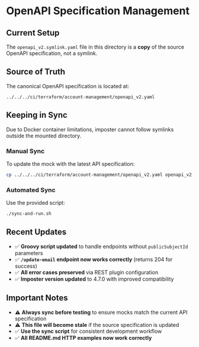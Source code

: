 # OpenAPI Specification Management

## Current Setup
The `openapi_v2.symlink.yaml` file in this directory is a **copy** of the source OpenAPI specification, not a symlink.

## Source of Truth
The canonical OpenAPI specification is located at:
```
../../../ci/terraform/account-management/openapi_v2.yaml
```

## Keeping in Sync
Due to Docker container limitations, imposter cannot follow symlinks outside the mounted directory. 

### Manual Sync
To update the mock with the latest API specification:
```bash
cp ../../../ci/terraform/account-management/openapi_v2.yaml openapi_v2.symlink.yaml
```

### Automated Sync
Use the provided script:
```bash
./sync-and-run.sh
```

## Recent Updates
- ✅ **Groovy script updated** to handle endpoints without `publicSubjectId` parameters
- ✅ **`/update-email` endpoint now works correctly** (returns 204 for success)
- ✅ **All error cases preserved** via REST plugin configuration
- ✅ **Imposter version updated** to 4.7.0 with improved compatibility

## Important Notes
- ⚠️ **Always sync before testing** to ensure mocks match the current API specification
- ⚠️ **This file will become stale** if the source specification is updated
- ✅ **Use the sync script** for consistent development workflow
- ✅ **All README.md HTTP examples now work correctly**
